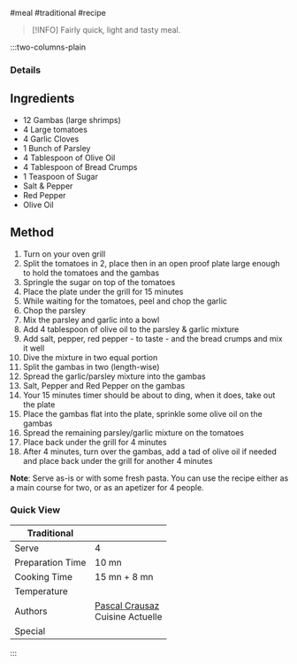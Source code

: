 #meal #traditional #recipe

> [!INFO]
> Fairly quick, light and tasty meal.

:::two-columns-plain

### Details
## Ingredients

- 12 Gambas (large shrimps)
- 4 Large tomatoes
- 4 Garlic Cloves
- 1 Bunch of Parsley
- 4 Tablespoon of Olive Oil
- 4 Tablespoon of Bread Crumps
- 1 Teaspoon of Sugar
- Salt & Pepper
- Red Pepper
- Olive Oil


## Method

1. Turn on your oven grill
2. Split the tomatoes in 2, place then in an open proof plate large enough to hold the tomatoes and the gambas
3. Springle the sugar on top of the tomatoes
4. Place the plate under the grill for 15 minutes
5. While waiting for the tomatoes, peel and chop the garlic
6. Chop the parsley
7. Mix the parsley and garlic into a bowl
8. Add 4 tablespoon of olive oil to the parsley & garlic mixture
9. Add salt, pepper, red pepper - to taste - and the bread crumps and mix it well
10. Dive the mixture in two equal portion
11. Split the gambas in two (length-wise)
12. Spread the garlic/parsley mixture into the gambas
13. Salt, Pepper and Red Pepper on the gambas
14. Your 15 minutes timer should be about to ding, when it does, take out the plate
15. Place the gambas flat into the plate, sprinkle some olive oil on the gambas
16. Spread the remaining parsley/garlic mixture on the tomatoes
17. Place back under the grill for 4 minutes
18. After 4 minutes, turn over the gambas, add a tad of olive oil if needed and place back under the grill for another 4 minutes

**Note**: Serve as-is or with some fresh pasta. You can use the recipe either as a main course for two, or as an apetizer for 4 people.



### Quick View
| Traditional      |                                                |
| ---------------- | ---------------------------------------------- |
| Serve            | 4                                              |
| Preparation Time | 10 mn                                          |
| Cooking Time     | 15 mn + 8 mn                                   |
| Temperature      |                                                |
| Authors          | [Pascal Crausaz](mailto:pascal@askpascal.com)  <br>Cuisine Actuelle |
| Special          |                                                |

:::

